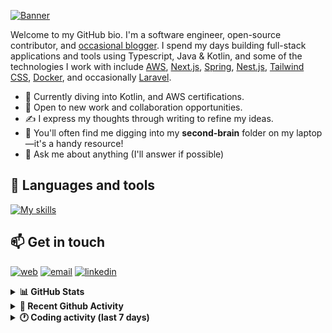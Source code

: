[![Banner](https://raw.githubusercontent.com/wilfriedago/wilfriedago/main/assets/1.png)][website]

Welcome to my GitHub bio. I'm a software engineer, open-source contributor, and [occasional blogger][blog]. I spend my days building full-stack applications and tools using Typescript, Java & Kotlin, and some of the technologies I work with include [AWS](https://aws.amazon.com/fr/), [Next.js](https://nextjs.org/), [Spring](https://spring.io/), [Nest.js](https://nestjs.com/), [Tailwind CSS](https://github.com/tailwindlabs/tailwindcss), [Docker](https://www.docker.com/), and occasionally [Laravel](https://laravel.com/).

- 🔭 Currently diving into Kotlin, and AWS certifications.
- 👯 Open to new work and collaboration opportunities.
- ✍️ I express my thoughts through writing to refine my ideas.
- 🧠 You'll often find me digging into my **second-brain** folder on my laptop—it's a handy resource!
- 💬 Ask me about anything (I'll answer if possible)

## 🎨 Languages and tools

[![My skills](https://skillicons.dev/icons?i=typescript,js,nodejs,nest,java,kotlin,spring,python,fastapi,django,aws,docker,vscode,idea,tailwind&perline=15)](https://wilfriedago.dev/about#skills)

## 📫 Get in touch
[![web](https://img.shields.io/badge/WEBSITE-12100E?logo=google-earth&color=282A36)][website]
[![email](https://img.shields.io/badge/MAIL-12100E?logo=mailgun&color=282A36)][mail]
[![linkedin](https://img.shields.io/badge/LINKEDIN-12100E?logo=linkedin&color=282A36)][linkedin]


<details>
  <summary><b>📊 GitHub Stats</b></summary>
	<br/>
	<p align="left">
		<img width="49.5%" src="https://github-readme-stats.vercel.app/api?username=wilfriedago&show_icons=true&count_private=true&title_color=10b981&icon_color=10b981&theme=react&hide_border=true&rank_icon=github" />
		<img width="49.5%" src="https://streak-stats.demolab.com/?user=wilfriedago&hide_border=true&theme=react&ring=10b981&fire=fff&currStreakNum=fff&sideLabels=10b981&currStreakLabel=10b981&sideNums=fff" />
	</p>
</details>

<details>
  <summary><b>📅 Recent Github Activity</b></summary>
	<br>

<!--RECENT_ACTIVITY:last_update-->
Last Updated: Saturday, November 16th, 2024, 4:17:51 AM
<!--RECENT_ACTIVITY:last_update_end-->

<!--RECENT_ACTIVITY:start-->
1. 🔱 Forked [wilfriedago/twenty](https://github.com/wilfriedago/twenty) from [twentyhq/twenty](https://github.com/twentyhq/twenty)<br>
2. ⭐ Starred [twentyhq/twenty](https://github.com/twentyhq/twenty)<br>
3. 🔱 Forked [wilfriedago/pasbuk-kotlin-android](https://github.com/wilfriedago/pasbuk-kotlin-android) from [claucookie-labs-ltd/pasbuk-kotlin-android](https://github.com/claucookie-labs-ltd/pasbuk-kotlin-android)<br>
4. ⬆️ Pushed 4 commit(s) to [wilfriedago/dotfiles](https://github.com/wilfriedago/dotfiles)<br>
5. 🔱 Forked [wilfriedago/hledger](https://github.com/wilfriedago/hledger) from [simonmichael/hledger](https://github.com/simonmichael/hledger)<br>
<!--RECENT_ACTIVITY:end-->
</details>

<details>
  <summary><b>🕐 Coding activity (last 7 days)</b></summary>
	<br>

<!--START_SECTION:waka-->

```python
Total Time: 33 hrs 50 mins

Java          12 hrs 59 mins  ████████▒░░░░░░░░░░░░░░░░   33.13 %
TypeScript    7 hrs 57 mins   █████░░░░░░░░░░░░░░░░░░░░   20.30 %
Other         5 hrs 21 mins   ███▒░░░░░░░░░░░░░░░░░░░░░   13.68 %
```

<!--END_SECTION:waka-->
</details>

[website]: https://wilfriedago.dev
[linkedin]: https://linkedin.com/in/wilfriedago
[blog]: https://wilfriedago.dev/blog
[mail]: mailto:me@wilfriedago.dev
